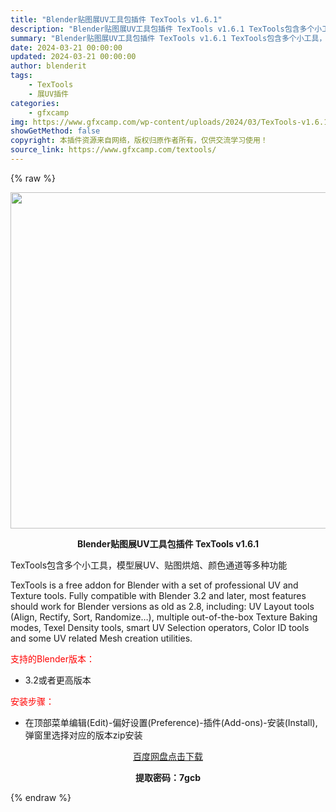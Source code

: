 ```yaml
---
title: "Blender贴图展UV工具包插件 TexTools v1.6.1"
description: "Blender贴图展UV工具包插件 TexTools v1.6.1 TexTools包含多个小工具，模型展UV、贴图烘焙、颜色通道等多种功能 TexTools is a free addon for ..."
summary: "Blender贴图展UV工具包插件 TexTools v1.6.1 TexTools包含多个小工具，模型展UV、贴图烘焙、颜色通道等多种功能 TexTools is a free addon for ..."
date: 2024-03-21 00:00:00
updated: 2024-03-21 00:00:00
author: blenderit
tags: 
    - TexTools
    - 展UV插件
categories:
    - gfxcamp
img: https://www.gfxcamp.com/wp-content/uploads/2024/03/TexTools-v1.6.1.jpg
showGetMethod: false
copyright: 本插件资源来自网络，版权归原作者所有，仅供交流学习使用！
source_link: https://www.gfxcamp.com/textools/
---
```


{% raw %}
<div><p><img decoding="async" class="aligncenter size-full wp-image-120263" src="https://www.gfxcamp.com/wp-content/uploads/2024/03/TexTools-v1.6.1.jpg" data-src="https://www.gfxcamp.com/wp-content/uploads/2024/03/TexTools-v1.6.1.jpg" alt="" width="640" height="538" data-srcset="https://www.gfxcamp.com/wp-content/uploads/2024/03/TexTools-v1.6.1.jpg 640w, https://www.gfxcamp.com/wp-content/uploads/2024/03/TexTools-v1.6.1-150x126.jpg 150w" data-sizes="(max-width: 640px) 100vw, 640px"></p><p style="text-align: center;"><strong>Blender贴图展UV工具包插件 TexTools v1.6.1</strong></p><p>TexTools包含多个小工具，模型展UV、贴图烘焙、颜色通道等多种功能</p><p>TexTools is a free addon for Blender with a set of professional UV and Texture tools. Fully compatible with Blender 3.2 and later, most features should work for Blender versions as old as 2.8, including: UV Layout tools (Align, Rectify, Sort, Randomize…), multiple out-of-the-box Texture Baking modes, Texel Density tools, smart UV Selection operators, Color ID tools and some UV related Mesh creation utilities.</p><p style="text-align: left;"><span style="color: #ff0000;">支持的Blender版本：</span></p><ul>
<li style="text-align: left;">3.2或者更高版本</li>
</ul><p><span style="color: #ff0000;">安装步骤：</span></p><ul>
<li>在顶部菜单编辑(Edit)-偏好设置(Preference)-插件(Add-ons)-安装(Install),弹窗里选择对应的版本zip安装</li>
</ul><p style="text-align: center;"><a class="maxbutton-3 maxbutton maxbutton-baidu" target="_blank" rel="noopener" href="https://pan.baidu.com/s/12Lp5MpEzbAWD2J3IBEkt1A?pwd=7gcb"><span class="mb-text">百度网盘点击下载</span></a></p><p style="text-align: center;"><strong>提取密码：7gcb</strong></p></div>
<div style="display: none">gfxcamp</div>
{% endraw %}